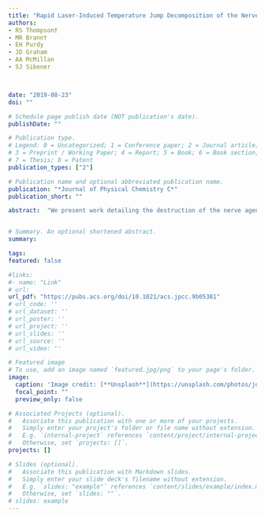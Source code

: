 ```yaml
---
title: "Rapid Laser-Induced Temperature Jump Decomposition of the Nerve Agent Simulant Diisopropyl Methylphosphonate under Atmospheric Conditions"
authors:
- RS Thompson†
- MR Brann†
- EH Purdy
- JD Graham
- AA McMillan
- SJ Sibener



date: "2019-08-23"
doi: ""

# Schedule page publish date (NOT publication's date).
publishDate: ""

# Publication type.
# Legend: 0 = Uncategorized; 1 = Conference paper; 2 = Journal article;
# 3 = Preprint / Working Paper; 4 = Report; 5 = Book; 6 = Book section;
# 7 = Thesis; 8 = Patent
publication_types: ["2"]

# Publication name and optional abbreviated publication name.
publication: "*Journal of Physical Chemistry C*"
publication_short: ""

abstract:  "We present work detailing the destruction of the nerve agent simulant diisopropyl methylphosphonate (DIMP) via rapid laser heating under atmospheric conditions. Following Nd:YAG laser ablation of liquid DIMP deposited on a graphite substrate, both parent and product fragments are transmitted via capillary from an atmospheric chamber to a vacuum chamber containing a high-resolution mass spectrometer. This allows for real-time measurements of product distributions under a variety of temperature and atmospheric conditions. Ex situ Fourier transform infrared (FTIR) spectroscopy analysis of the same chamber contents provides complementary information about product identities and fragmentation pathways. Results demonstrate that product distributions depend on heating rate, surface temperature, and atmospheric oxygen content. In the destruction of the DIMP, the relative yields of alkene products depends significantly on laser power; smaller products are relatively more abundant at higher ablation temperatures. We also show that in the absence of atmospheric oxygen, the concentration of oxygenated products decreases sharply relative to alkene and alkane products. This suggests that under high-temperature conditions, atmospheric oxygen is incorporated directly into the products of the fragmented simulant. This project extends significantly our understanding of the fundamental chemistry of these dangerous compounds under atmospheric and rapidly changing thermal conditions. The results have critical implications for the development of effective chemical warfare agent decontamination and destruction strategies.  <br /><br /><sup>†</sup>R.S.T. and M.R.B. contributed equally to this work and are co-first authors of this manuscript."


# Summary. An optional shortened abstract.
summary:

tags:
featured: false

#links:
#- name: "Link"
# url: 
url_pdf: "https://pubs.acs.org/doi/10.1021/acs.jpcc.9b05381"
# url_code: ''
# url_dataset: ''
# url_poster: ''
# url_project: ''
# url_slides: ''
# url_source: ''
# url_video: ''

# Featured image
# To use, add an image named `featured.jpg/png` to your page's folder. 
image:
  caption: 'Image credit: [**Unsplash**](https://unsplash.com/photos/jdD8gXaTZsc)'
  focal_point: ""
  preview_only: false

# Associated Projects (optional).
#   Associate this publication with one or more of your projects.
#   Simply enter your project's folder or file name without extension.
#   E.g. `internal-project` references `content/project/internal-project/index.md`.
#   Otherwise, set `projects: []`.
projects: []

# Slides (optional).
#   Associate this publication with Markdown slides.
#   Simply enter your slide deck's filename without extension.
#   E.g. `slides: "example"` references `content/slides/example/index.md`.
#   Otherwise, set `slides: ""`.
# slides: example
---
```




